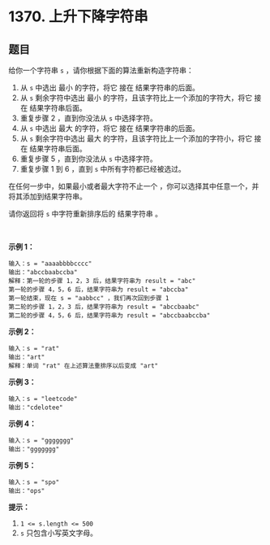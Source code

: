 # 1370. 上升下降字符串

## 题目

给你一个字符串 `s` ，请你根据下面的算法重新构造字符串：

1. 从 `s` 中选出 最小 的字符，将它 接在 结果字符串的后面。
2. 从 `s` 剩余字符中选出 最小 的字符，且该字符比上一个添加的字符大，将它 接在 结果字符串后面。
3. 重复步骤 2 ，直到你没法从 `s` 中选择字符。
4. 从 `s` 中选出 最大 的字符，将它 接在 结果字符串的后面。
5. 从 `s` 剩余字符中选出 最大 的字符，且该字符比上一个添加的字符小，将它 接在 结果字符串后面。
6. 重复步骤 5 ，直到你没法从 `s` 中选择字符。
7. 重复步骤 1 到 6 ，直到 `s` 中所有字符都已经被选过。

在任何一步中，如果最小或者最大字符不止一个 ，你可以选择其中任意一个，并将其添加到结果字符串。

请你返回将 `s` 中字符重新排序后的 结果字符串 。

 

**示例 1：**
```
输入：s = "aaaabbbbcccc"
输出："abccbaabccba"
解释：第一轮的步骤 1，2，3 后，结果字符串为 result = "abc"
第一轮的步骤 4，5，6 后，结果字符串为 result = "abccba"
第一轮结束，现在 s = "aabbcc" ，我们再次回到步骤 1
第二轮的步骤 1，2，3 后，结果字符串为 result = "abccbaabc"
第二轮的步骤 4，5，6 后，结果字符串为 result = "abccbaabccba"
```
**示例 2：**
```
输入：s = "rat"
输出："art"
解释：单词 "rat" 在上述算法重排序以后变成 "art"
```
**示例 3：**
```
输入：s = "leetcode"
输出："cdelotee"
```
**示例 4：**
```
输入：s = "ggggggg"
输出："ggggggg"
```
**示例 5：**
```
输入：s = "spo"
输出："ops"
```

**提示：**

1. `1 <= s.length <= 500`
2. `s` 只包含小写英文字母。